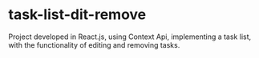 # task-list-dit-remove
Project developed in React.js, using Context Api, implementing a task list, with the functionality of editing and removing tasks.
